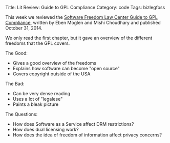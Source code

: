 Title: Lit Review: Guide to GPL Compliance
Category: code
Tags: bizlegfoss

This week we reviewed the [Software Freedom Law Center Guide to GPL Compliance][SFLCGGC], written by Eben Moglen and Mishi Choudhary and published October 31, 2014.

We only read the first chapter, but it gave an overview of the different freedoms that the GPL covers.

The Good:

- Gives a good overview of the freedoms
- Explains how software can become "open source"
- Covers copyright outside of the USA

The Bad:

- Can be very dense reading
- Uses a lot of "legalese"
- Paints a bleak picture

The Questions:

- How does Software as a Service affect DRM restrictions?
- How does dual licensing work?
- How does the idea of freedom of information affect privacy concerns?

[SFLCGGC]: http://bizlegfoss-ritigm.rhcloud.com/static/books/SFLC-Guide_to_GPL_Compliance_2d_ed.pdf
